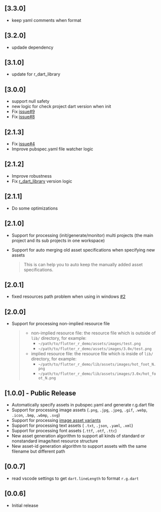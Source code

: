## [3.3.0]

- keep yaml comments when format

## [3.2.0]

- updade dependency

## [3.1.0]

- update for r_dart_library

## [3.0.0]

- support null safety
- new logic for check project dart version when init
- Fix [issue#9](https://github.com/Fly-Mix/flr-vscode-extension/issues/9)
- Fix [issue#8](https://github.com/Fly-Mix/flr-vscode-extension/issues/8)

## [2.1.3]

- Fix [issue#4](https://github.com/Fly-Mix/flr-vscode-extension/issues/4)
- Improve pubspec.yaml file watcher logic

## [2.1.2]

- Improve robustness
- Fix [r_dart_library](https://github.com/YK-Unit/r_dart_library) version logic

## [2.1.1]

- Do some optimizations

## [2.1.0]

- Support for processing (init/generate/monitor) multi projects (the main project and its sub projects in one workspace)

- Support for auto merging old asset specifications when specifying new assets

  > This is can help you to auto keep the manually added asset specifications.

## [2.0.1]

- fixed resources path problem when using in windows [#2](https://github.com/Fly-Mix/flr-vscode-extension/issues/2)

## [2.0.0]

- Support for processing non-implied resource file

  > - non-implied resource file: the resource file which is outside of `lib/` directory, for example:
  >   - `~/path/to/flutter_r_demo/assets/images/test.png`
  >   - `~/path/to/flutter_r_demo/assets/images/3.0x/test.png`
  > - implied resource file: the resource file which is inside of `lib/` directory, for example:
  >   - `~/path/to/flutter_r_demo/lib/assets/images/hot_foot_N.png`
  >   - `~/path/to/flutter_r_demo/lib/assets/images/3.0x/hot_foot_N.png`

## [1.0.0] - Public Release

- Automatically specify assets in pubspec.yaml and generate r.g.dart file
- Support for processing image assets (`.png`, `.jpg`, `.jpeg`, `.gif`, `.webp`, `.icon`, `.bmp`, `.wbmp`, `.svg`)
- Support for processing [image asset variants](https://flutter.dev/docs/development/ui/assets-and-images#asset-variants)
- Support for processing text assets ( `.txt`, `.json`, `.yaml`, `.xml`)
- Support for processing font assets (`.ttf`, `.otf`, `.ttc`)
- New asset generation algorithm to support all kinds of standard or nonstandard image/text resource structure
- New asset-id generation algorithm to support assets with the same filename but different path

## [0.0.7]

- read vscode settings to get `dart.lineLength` to format `r.g.dart`

## [0.0.6]

- Initial release
